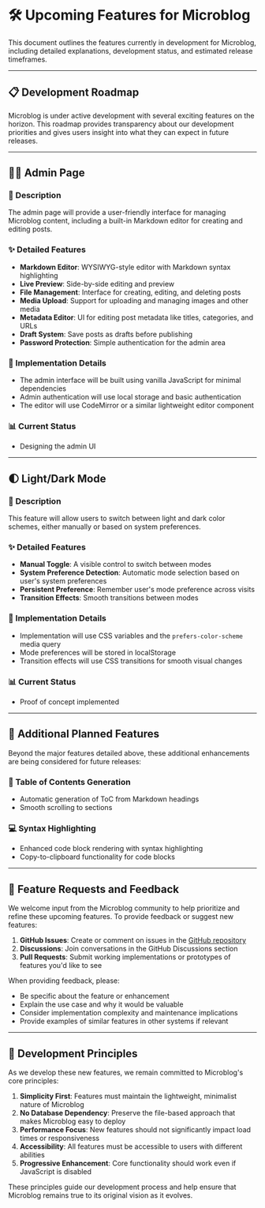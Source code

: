 # 🛠️ Upcoming Features for Microblog

This document outlines the features currently in development for Microblog, including detailed explanations, development status, and estimated release timeframes.

---

## 📋 Development Roadmap

Microblog is under active development with several exciting features on the horizon. This roadmap provides transparency about our development priorities and gives users insight into what they can expect in future releases.

---

## 👨‍💻 Admin Page

### 📝 Description
The admin page will provide a user-friendly interface for managing Microblog content, including a built-in Markdown editor for creating and editing posts.

### ✨ Detailed Features
- **Markdown Editor**: WYSIWYG-style editor with Markdown syntax highlighting
- **Live Preview**: Side-by-side editing and preview
- **File Management**: Interface for creating, editing, and deleting posts
- **Media Upload**: Support for uploading and managing images and other media
- **Metadata Editor**: UI for editing post metadata like titles, categories, and URLs
- **Draft System**: Save posts as drafts before publishing
- **Password Protection**: Simple authentication for the admin area

### 🔧 Implementation Details
- The admin interface will be built using vanilla JavaScript for minimal dependencies
- Admin authentication will use local storage and basic authentication
- The editor will use CodeMirror or a similar lightweight editor component

### 📊 Current Status
- Designing the admin UI

---

## 🌓 Light/Dark Mode

### 📝 Description
This feature will allow users to switch between light and dark color schemes, either manually or based on system preferences.

### ✨ Detailed Features
- **Manual Toggle**: A visible control to switch between modes
- **System Preference Detection**: Automatic mode selection based on user's system preferences
- **Persistent Preference**: Remember user's mode preference across visits
- **Transition Effects**: Smooth transitions between modes

### 🔧 Implementation Details
- Implementation will use CSS variables and the `prefers-color-scheme` media query
- Mode preferences will be stored in localStorage
- Transition effects will use CSS transitions for smooth visual changes

### 📊 Current Status
- Proof of concept implemented

---

## 🌟 Additional Planned Features

Beyond the major features detailed above, these additional enhancements are being considered for future releases:

### 📑 Table of Contents Generation
- Automatic generation of ToC from Markdown headings
- Smooth scrolling to sections

### 💻 Syntax Highlighting
- Enhanced code block rendering with syntax highlighting
- Copy-to-clipboard functionality for code blocks

---

## 💬 Feature Requests and Feedback

We welcome input from the Microblog community to help prioritize and refine these upcoming features. To provide feedback or suggest new features:

1. **GitHub Issues**: Create or comment on issues in the [GitHub repository](https://github.com/mario-to-lowercase/microblog/issues)
2. **Discussions**: Join conversations in the GitHub Discussions section
3. **Pull Requests**: Submit working implementations or prototypes of features you'd like to see

When providing feedback, please:
- Be specific about the feature or enhancement
- Explain the use case and why it would be valuable
- Consider implementation complexity and maintenance implications
- Provide examples of similar features in other systems if relevant

---

## 🧭 Development Principles

As we develop these new features, we remain committed to Microblog's core principles:

1. **Simplicity First**: Features must maintain the lightweight, minimalist nature of Microblog
2. **No Database Dependency**: Preserve the file-based approach that makes Microblog easy to deploy
3. **Performance Focus**: New features should not significantly impact load times or responsiveness
4. **Accessibility**: All features must be accessible to users with different abilities
5. **Progressive Enhancement**: Core functionality should work even if JavaScript is disabled

These principles guide our development process and help ensure that Microblog remains true to its original vision as it evolves.